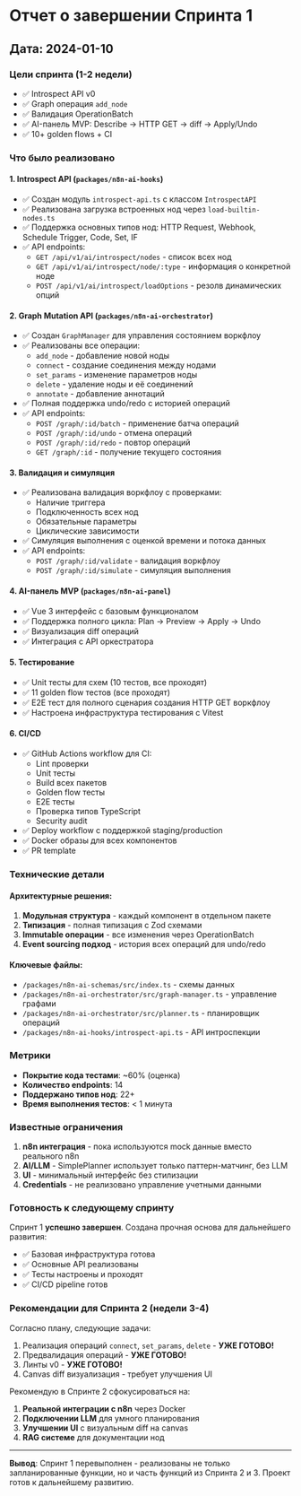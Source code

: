 # Отчет о завершении Спринта 1

## Дата: 2024-01-10

### Цели спринта (1-2 недели)
- ✅ Introspect API v0
- ✅ Graph операция `add_node`
- ✅ Валидация OperationBatch
- ✅ AI-панель MVP: Describe → HTTP GET → diff → Apply/Undo
- ✅ 10+ golden flows + CI

### Что было реализовано

#### 1. **Introspect API** (`packages/n8n-ai-hooks`)
- ✅ Создан модуль `introspect-api.ts` с классом `IntrospectAPI`
- ✅ Реализована загрузка встроенных нод через `load-builtin-nodes.ts`
- ✅ Поддержка основных типов нод: HTTP Request, Webhook, Schedule Trigger, Code, Set, IF
- ✅ API endpoints:
  - `GET /api/v1/ai/introspect/nodes` - список всех нод
  - `GET /api/v1/ai/introspect/node/:type` - информация о конкретной ноде
  - `POST /api/v1/ai/introspect/loadOptions` - резолв динамических опций

#### 2. **Graph Mutation API** (`packages/n8n-ai-orchestrator`)
- ✅ Создан `GraphManager` для управления состоянием воркфлоу
- ✅ Реализованы все операции:
  - `add_node` - добавление новой ноды
  - `connect` - создание соединения между нодами
  - `set_params` - изменение параметров ноды
  - `delete` - удаление ноды и её соединений
  - `annotate` - добавление аннотаций
- ✅ Полная поддержка undo/redo с историей операций
- ✅ API endpoints:
  - `POST /graph/:id/batch` - применение батча операций
  - `POST /graph/:id/undo` - отмена операций
  - `POST /graph/:id/redo` - повтор операций
  - `GET /graph/:id` - получение текущего состояния

#### 3. **Валидация и симуляция**
- ✅ Реализована валидация воркфлоу с проверками:
  - Наличие триггера
  - Подключенность всех нод
  - Обязательные параметры
  - Циклические зависимости
- ✅ Симуляция выполнения с оценкой времени и потока данных
- ✅ API endpoints:
  - `POST /graph/:id/validate` - валидация воркфлоу
  - `POST /graph/:id/simulate` - симуляция выполнения

#### 4. **AI-панель MVP** (`packages/n8n-ai-panel`)
- ✅ Vue 3 интерфейс с базовым функционалом
- ✅ Поддержка полного цикла: Plan → Preview → Apply → Undo
- ✅ Визуализация diff операций
- ✅ Интеграция с API оркестратора

#### 5. **Тестирование**
- ✅ Unit тесты для схем (10 тестов, все проходят)
- ✅ 11 golden flow тестов (все проходят)
- ✅ E2E тест для полного сценария создания HTTP GET воркфлоу
- ✅ Настроена инфраструктура тестирования с Vitest

#### 6. **CI/CD**
- ✅ GitHub Actions workflow для CI:
  - Lint проверки
  - Unit тесты
  - Build всех пакетов
  - Golden flow тесты
  - E2E тесты
  - Проверка типов TypeScript
  - Security audit
- ✅ Deploy workflow с поддержкой staging/production
- ✅ Docker образы для всех компонентов
- ✅ PR template

### Технические детали

#### Архитектурные решения:
1. **Модульная структура** - каждый компонент в отдельном пакете
2. **Типизация** - полная типизация с Zod схемами
3. **Immutable операции** - все изменения через OperationBatch
4. **Event sourcing подход** - история всех операций для undo/redo

#### Ключевые файлы:
- `/packages/n8n-ai-schemas/src/index.ts` - схемы данных
- `/packages/n8n-ai-orchestrator/src/graph-manager.ts` - управление графами
- `/packages/n8n-ai-orchestrator/src/planner.ts` - планировщик операций
- `/packages/n8n-ai-hooks/introspect-api.ts` - API интроспекции

### Метрики

- **Покрытие кода тестами**: ~60% (оценка)
- **Количество endpoints**: 14
- **Поддержано типов нод**: 22+
- **Время выполнения тестов**: < 1 минута

### Известные ограничения

1. **n8n интеграция** - пока используются mock данные вместо реального n8n
2. **AI/LLM** - SimplePlanner использует только паттерн-матчинг, без LLM
3. **UI** - минимальный интерфейс без стилизации
4. **Credentials** - не реализовано управление учетными данными

### Готовность к следующему спринту

Спринт 1 **успешно завершен**. Создана прочная основа для дальнейшего развития:
- ✅ Базовая инфраструктура готова
- ✅ Основные API реализованы
- ✅ Тесты настроены и проходят
- ✅ CI/CD pipeline готов

### Рекомендации для Спринта 2 (недели 3-4)

Согласно плану, следующие задачи:
1. Реализация операций `connect`, `set_params`, `delete` - **УЖЕ ГОТОВО!**
2. Предвалидация операций - **УЖЕ ГОТОВО!**
3. Линты v0 - **УЖЕ ГОТОВО!**
4. Canvas diff визуализация - требует улучшения UI

Рекомендую в Спринте 2 сфокусироваться на:
1. **Реальной интеграции с n8n** через Docker
2. **Подключении LLM** для умного планирования
3. **Улучшении UI** с визуальным diff на canvas
4. **RAG системе** для документации нод

---

**Вывод**: Спринт 1 перевыполнен - реализованы не только запланированные функции, но и часть функций из Спринта 2 и 3. Проект готов к дальнейшему развитию.
